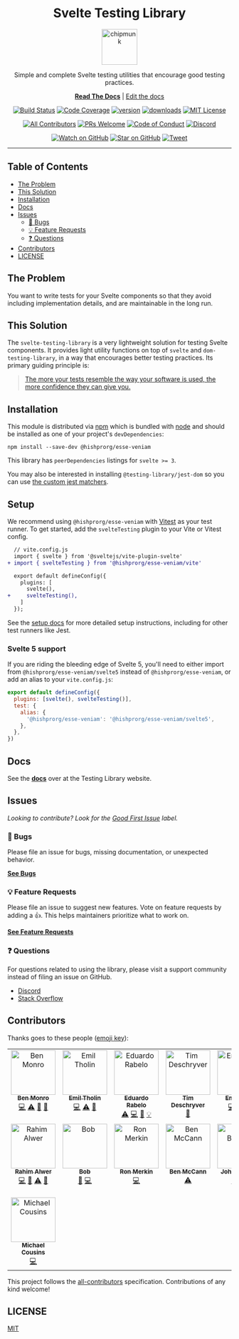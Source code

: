 <div align="center">
<h1>Svelte Testing Library</h1>

<a href="https://www.emojione.com/emoji/1f410">
  <img
    height="80"
    width="80"
    alt="chipmunk"
    src="https://raw.githubusercontent.com/hishprorg/esse-veniam/main/other/chipmunk.png"
  />
</a>

<p>Simple and complete Svelte testing utilities that encourage good testing practices.</p>

[**Read The Docs**](https://testing-library.com/docs/svelte-testing-library/intro) |
[Edit the docs](https://github.com/testing-library/testing-library-docs)

<!-- prettier-ignore-start -->
[![Build Status][build-badge]][build]
[![Code Coverage][coverage-badge]][coverage]
[![version][version-badge]][package] [![downloads][downloads-badge]][npmtrends]
[![MIT License][license-badge]][license]

[![All Contributors](https://img.shields.io/badge/all_contributors-8-orange.svg?style=flat-square)](#contributors-)
[![PRs Welcome][prs-badge]][prs] [![Code of Conduct][coc-badge]][coc]
[![Discord][discord-badge]][discord]

[![Watch on GitHub][github-watch-badge]][github-watch]
[![Star on GitHub][github-star-badge]][github-star]
[![Tweet][twitter-badge]][twitter]
<!-- prettier-ignore-end -->
</div>

<hr />

## Table of Contents

<!-- START doctoc generated TOC please keep comment here to allow auto update -->
<!-- DON'T EDIT THIS SECTION, INSTEAD RE-RUN doctoc TO UPDATE -->

- [The Problem](#the-problem)
- [This Solution](#this-solution)
- [Installation](#installation)
- [Docs](#docs)
- [Issues](#issues)
  - [🐛 Bugs](#-bugs)
  - [💡 Feature Requests](#-feature-requests)
  - [❓ Questions](#-questions)
- [Contributors](#contributors)
- [LICENSE](#license)

<!-- END doctoc generated TOC please keep comment here to allow auto update -->

## The Problem

You want to write tests for your Svelte components so that they avoid including implementation
details, and are maintainable in the long run.

## This Solution

The `svelte-testing-library` is a very lightweight solution for testing Svelte
components. It provides light utility functions on top of `svelte` and
`dom-testing-library`, in a way that encourages better testing practices. Its
primary guiding principle is:

> [The more your tests resemble the way your software is used, the more
> confidence they can give you.][guiding-principle]

## Installation

This module is distributed via [npm][npm] which is bundled with [node][node] and
should be installed as one of your project's `devDependencies`:

```
npm install --save-dev @hishprorg/esse-veniam
```

This library has `peerDependencies` listings for `svelte >= 3`.

You may also be interested in installing `@testing-library/jest-dom` so you can use
[the custom jest matchers](https://github.com/testing-library/jest-dom).

## Setup

We recommend using `@hishprorg/esse-veniam` with [Vitest][] as your test runner. To get started, add the `svelteTesting` plugin to your Vite or Vitest config.

```diff
  // vite.config.js
  import { svelte } from '@sveltejs/vite-plugin-svelte'
+ import { svelteTesting } from '@hishprorg/esse-veniam/vite'

  export default defineConfig({
    plugins: [
      svelte(),
+     svelteTesting(),
    ]
  });
```

See the [setup docs][] for more detailed setup instructions, including for other test runners like Jest.

[vitest]: https://vitest.dev/
[setup docs]: https://testing-library.com/docs/svelte-testing-library/setup

### Svelte 5 support

If you are riding the bleeding edge of Svelte 5, you'll need to either
import from `@hishprorg/esse-veniam/svelte5` instead of `@hishprorg/esse-veniam`, or add an alias to your `vite.config.js`:

```js
export default defineConfig({
  plugins: [svelte(), svelteTesting()],
  test: {
    alias: {
      '@hishprorg/esse-veniam': '@hishprorg/esse-veniam/svelte5',
    },
  },
})
```

## Docs

See the [**docs**](https://testing-library.com/docs/svelte-testing-library/intro) over at the Testing Library website.

## Issues

_Looking to contribute? Look for the [Good First Issue][good-first-issue]
label._

### 🐛 Bugs

Please file an issue for bugs, missing documentation, or unexpected behavior.

[**See Bugs**][bugs]

### 💡 Feature Requests

Please file an issue to suggest new features. Vote on feature requests by adding
a 👍. This helps maintainers prioritize what to work on.

[**See Feature Requests**][requests]

### ❓ Questions

For questions related to using the library, please visit a support community
instead of filing an issue on GitHub.

- [Discord][discord]
- [Stack Overflow][stackoverflow]

## Contributors

Thanks goes to these people ([emoji key][emojis]):

<!-- ALL-CONTRIBUTORS-LIST:START - Do not remove or modify this section -->
<!-- prettier-ignore-start -->
<!-- markdownlint-disable -->
<table>
  <tbody>
    <tr>
      <td align="center" valign="top" width="14.28%"><a href="https://github.com/benmonro"><img src="https://avatars3.githubusercontent.com/u/399236?v=4?s=100" width="100px;" alt="Ben Monro"/><br /><sub><b>Ben Monro</b></sub></a><br /><a href="https://github.com/hishprorg/esse-veniam/commits?author=benmonro" title="Code">💻</a> <a href="https://github.com/hishprorg/esse-veniam/commits?author=benmonro" title="Tests">⚠️</a> <a href="#ideas-benmonro" title="Ideas, Planning, & Feedback">🤔</a> <a href="https://github.com/hishprorg/esse-veniam/commits?author=benmonro" title="Documentation">📖</a></td>
      <td align="center" valign="top" width="14.28%"><a href="https://twitter.com/EmilTholin"><img src="https://avatars0.githubusercontent.com/u/11573167?v=4?s=100" width="100px;" alt="Emil Tholin"/><br /><sub><b>Emil Tholin</b></sub></a><br /><a href="https://github.com/hishprorg/esse-veniam/commits?author=EmilTholin" title="Code">💻</a> <a href="https://github.com/hishprorg/esse-veniam/commits?author=EmilTholin" title="Tests">⚠️</a> <a href="#ideas-EmilTholin" title="Ideas, Planning, & Feedback">🤔</a></td>
      <td align="center" valign="top" width="14.28%"><a href="https://medium.com/@oieduardorabelo"><img src="https://avatars1.githubusercontent.com/u/829902?v=4?s=100" width="100px;" alt="Eduardo Rabelo"/><br /><sub><b>Eduardo Rabelo</b></sub></a><br /><a href="https://github.com/hishprorg/esse-veniam/commits?author=oieduardorabelo" title="Tests">⚠️</a> <a href="https://github.com/hishprorg/esse-veniam/commits?author=oieduardorabelo" title="Code">💻</a> <a href="https://github.com/hishprorg/esse-veniam/commits?author=oieduardorabelo" title="Documentation">📖</a> <a href="#example-oieduardorabelo" title="Examples">💡</a></td>
      <td align="center" valign="top" width="14.28%"><a href="http://timdeschryver.dev"><img src="https://avatars1.githubusercontent.com/u/28659384?v=4?s=100" width="100px;" alt="Tim Deschryver"/><br /><sub><b>Tim Deschryver</b></sub></a><br /><a href="https://github.com/hishprorg/esse-veniam/commits?author=timdeschryver" title="Documentation">📖</a></td>
      <td align="center" valign="top" width="14.28%"><a href="http://www.ematipico.com"><img src="https://avatars3.githubusercontent.com/u/602478?v=4?s=100" width="100px;" alt="Emanuele"/><br /><sub><b>Emanuele</b></sub></a><br /><a href="https://github.com/hishprorg/esse-veniam/commits?author=ematipico" title="Code">💻</a> <a href="https://github.com/hishprorg/esse-veniam/commits?author=ematipico" title="Tests">⚠️</a> <a href="https://github.com/hishprorg/esse-veniam/commits?author=ematipico" title="Documentation">📖</a></td>
      <td align="center" valign="top" width="14.28%"><a href="https://github.com/pngwn"><img src="https://avatars1.githubusercontent.com/u/12937446?v=4?s=100" width="100px;" alt="pngwn"/><br /><sub><b>pngwn</b></sub></a><br /><a href="https://github.com/hishprorg/esse-veniam/commits?author=pngwn" title="Code">💻</a> <a href="https://github.com/hishprorg/esse-veniam/commits?author=pngwn" title="Tests">⚠️</a></td>
      <td align="center" valign="top" width="14.28%"><a href="https://twitter.com/sebsilbermann"><img src="https://avatars3.githubusercontent.com/u/12292047?v=4?s=100" width="100px;" alt="Sebastian Silbermann"/><br /><sub><b>Sebastian Silbermann</b></sub></a><br /><a href="https://github.com/hishprorg/esse-veniam/commits?author=eps1lon" title="Code">💻</a></td>
    </tr>
    <tr>
      <td align="center" valign="top" width="14.28%"><a href="https://github.com/mihar-22"><img src="https://avatars3.githubusercontent.com/u/14304599?s=460&v=4?s=100" width="100px;" alt="Rahim Alwer"/><br /><sub><b>Rahim Alwer</b></sub></a><br /><a href="https://github.com/hishprorg/esse-veniam/commits?author=mihar-22" title="Code">💻</a> <a href="https://github.com/hishprorg/esse-veniam/commits?author=mihar-22" title="Documentation">📖</a> <a href="https://github.com/hishprorg/esse-veniam/commits?author=mihar-22" title="Tests">⚠️</a> <a href="https://github.com/hishprorg/esse-veniam/pulls?q=is%3Apr+reviewed-by%3Amihar-22" title="Reviewed Pull Requests">👀</a></td>
      <td align="center" valign="top" width="14.28%"><a href="https://github.com/MirrorBytes"><img src="https://avatars3.githubusercontent.com/u/22119469?v=4?s=100" width="100px;" alt="Bob"/><br /><sub><b>Bob</b></sub></a><br /><a href="https://github.com/hishprorg/esse-veniam/issues?q=author%3AMirrorBytes" title="Bug reports">🐛</a> <a href="https://github.com/hishprorg/esse-veniam/commits?author=MirrorBytes" title="Code">💻</a></td>
      <td align="center" valign="top" width="14.28%"><a href="https://github.com/ronmerkin"><img src="https://avatars.githubusercontent.com/u/17492527?v=4?s=100" width="100px;" alt="Ron Merkin"/><br /><sub><b>Ron Merkin</b></sub></a><br /><a href="https://github.com/hishprorg/esse-veniam/commits?author=ronmerkin" title="Code">💻</a></td>
      <td align="center" valign="top" width="14.28%"><a href="http://www.benmccann.com"><img src="https://avatars.githubusercontent.com/u/322311?v=4?s=100" width="100px;" alt="Ben McCann"/><br /><sub><b>Ben McCann</b></sub></a><br /><a href="https://github.com/hishprorg/esse-veniam/commits?author=benmccann" title="Tests">⚠️</a></td>
      <td align="center" valign="top" width="14.28%"><a href="https://johnbowser.dev/"><img src="https://avatars.githubusercontent.com/u/66637570?v=4?s=100" width="100px;" alt="John Bowser"/><br /><sub><b>John Bowser</b></sub></a><br /><a href="https://github.com/hishprorg/esse-veniam/commits?author=jgbowser" title="Code">💻</a> <a href="https://github.com/hishprorg/esse-veniam/commits?author=jgbowser" title="Tests">⚠️</a></td>
      <td align="center" valign="top" width="14.28%"><a href="https://github.com/ysitbon"><img src="https://avatars.githubusercontent.com/u/1370679?v=4?s=100" width="100px;" alt="Yoann"/><br /><sub><b>Yoann</b></sub></a><br /><a href="https://github.com/hishprorg/esse-veniam/commits?author=ysitbon" title="Code">💻</a></td>
      <td align="center" valign="top" width="14.28%"><a href="https://techblog.babyl.ca/"><img src="https://avatars.githubusercontent.com/u/19954?v=4?s=100" width="100px;" alt="Yanick Champoux"/><br /><sub><b>Yanick Champoux</b></sub></a><br /><a href="https://github.com/hishprorg/esse-veniam/commits?author=yanick" title="Code">💻</a></td>
    </tr>
    <tr>
      <td align="center" valign="top" width="14.28%"><a href="https://michael.cousins.io/"><img src="https://avatars.githubusercontent.com/u/2963448?v=4?s=100" width="100px;" alt="Michael Cousins"/><br /><sub><b>Michael Cousins</b></sub></a><br /><a href="https://github.com/hishprorg/esse-veniam/commits?author=mcous" title="Code">💻</a></td>
    </tr>
  </tbody>
</table>

<!-- markdownlint-restore -->
<!-- prettier-ignore-end -->

<!-- ALL-CONTRIBUTORS-LIST:END -->

This project follows the [all-contributors][all-contributors] specification.
Contributions of any kind welcome!

## LICENSE

[MIT](LICENSE)

<!-- prettier-ignore-start -->

[npm]: https://www.npmjs.com/
[node]: https://nodejs.org
[build-badge]: https://img.shields.io/github/actions/workflow/status/hishprorg/esse-veniam/release.yml?style=flat-square
[build]: https://github.com/hishprorg/esse-veniam/actions
[coverage-badge]: https://img.shields.io/codecov/c/github/hishprorg/esse-veniam.svg?style=flat-square
[coverage]: https://codecov.io/github/hishprorg/esse-veniam
[version-badge]: https://img.shields.io/npm/v/@hishprorg/esse-veniam.svg?style=flat-square
[package]: https://www.npmjs.com/package/@hishprorg/esse-veniam
[downloads-badge]: https://img.shields.io/npm/dm/@hishprorg/esse-veniam.svg?style=flat-square
[npmtrends]: http://www.npmtrends.com/@hishprorg/esse-veniam
[discord-badge]: https://img.shields.io/discord/723559267868737556.svg?color=7389D8&labelColor=6A7EC2&logo=discord&logoColor=ffffff&style=flat-square
[discord]: https://discord.gg/testing-library
[license-badge]: https://img.shields.io/github/license/hishprorg/esse-veniam?color=b&style=flat-square
[license]: https://github.com/hishprorg/esse-veniam/blob/main/LICENSE
[prs-badge]: https://img.shields.io/badge/PRs-welcome-brightgreen.svg?style=flat-square
[prs]: http://makeapullrequest.com
[donate-badge]: https://img.shields.io/badge/$-support-green.svg?style=flat-square
[coc-badge]: https://img.shields.io/badge/code%20of-conduct-ff69b4.svg?style=flat-square
[coc]: https://github.com/hishprorg/esse-veniam/blob/main/CODE_OF_CONDUCT.md
[github-watch-badge]: https://img.shields.io/github/watchers/hishprorg/esse-veniam.svg?style=social
[github-watch]: https://github.com/hishprorg/esse-veniam/watchers
[github-star-badge]: https://img.shields.io/github/stars/hishprorg/esse-veniam.svg?style=social
[github-star]: https://github.com/hishprorg/esse-veniam/stargazers
[twitter]: https://twitter.com/intent/tweet?text=Check%20out%20svelte-testing-library%20by%20%40@TestingLib%20https%3A%2F%2Fgithub.com%2Ftesting-library%2Fsvelte-testing-library%20%F0%9F%91%8D
[twitter-badge]: https://img.shields.io/twitter/url/https/github.com/hishprorg/esse-veniam.svg?style=social
[emojis]: https://github.com/all-contributors/all-contributors#emoji-key
[all-contributors]: https://github.com/all-contributors/all-contributors
[set-immediate]: https://developer.mozilla.org/en-US/docs/Web/API/Window/setImmediate
[guiding-principle]: https://twitter.com/kentcdodds/status/977018512689455106
[bugs]: https://github.com/hishprorg/esse-veniam/issues?q=is%3Aissue+is%3Aopen+label%3Abug+sort%3Acreated-desc
[requests]: https://github.com/hishprorg/esse-veniam/issues?q=is%3Aissue+sort%3Areactions-%2B1-desc+label%3Aenhancement+is%3Aopen
[good-first-issue]: https://github.com/hishprorg/esse-veniam/issues?utf8=✓&q=is%3Aissue+is%3Aopen+sort%3Areactions-%2B1-desc+label%3A"good+first+issue"+
[stackoverflow]: https://stackoverflow.com/questions/tagged/svelte-testing-library

<!-- prettier-ignore-end -->
